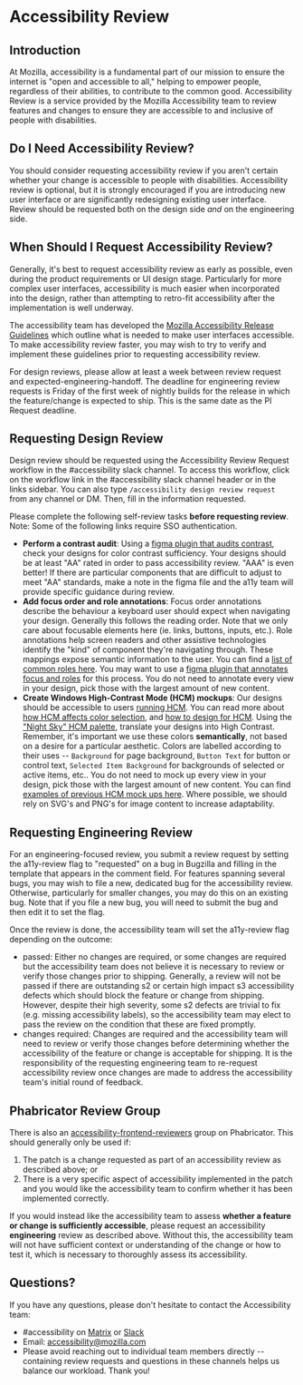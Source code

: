 # Accessibility Review

## Introduction
At Mozilla, accessibility is a fundamental part of our mission to ensure the
internet is "open and accessible to all," helping to empower people, regardless
of their abilities, to contribute to the common good. Accessibility Review is a
service provided by the Mozilla Accessibility team to review features and
changes to ensure they are accessible to and inclusive of people with
disabilities.

## Do I Need Accessibility Review?
You should consider requesting accessibility review if you aren't certain
whether your change is accessible to people with disabilities. Accessibility
review is optional, but it is strongly encouraged if you are introducing new
user interface or are significantly redesigning existing user interface.
Review should be requested both on the design side _and_ on the engineering side.

## When Should I Request Accessibility Review?
Generally, it's best to request accessibility review as early as possible, even
during the product requirements or UI design stage. Particularly for more
complex user interfaces, accessibility is much easier when incorporated into the
design, rather than attempting to retro-fit accessibility after the
implementation is well underway.

The accessibility team has developed the [Mozilla Accessibility Release
Guidelines](https://wiki.mozilla.org/Accessibility/Guidelines) which outline
what is needed to make user interfaces accessible. To make accessibility review
faster, you may wish to try to verify and implement these guidelines prior to
requesting accessibility review.

For design reviews, please allow at least a week between review request and expected-engineering-handoff. The deadline for engineering review requests is Friday of the first week of nightly builds for the release in which the feature/change is expected to ship.
This is the same date as the PI Request deadline.

## Requesting Design Review
Design review should be requested using the Accessibility Review Request
workflow in the #accessibility slack channel. To access this workflow, click on
the workflow link in the #accessibility slack channel header or in the links
sidebar. You can also type `/accessibility design review request` from any
channel or DM. Then, fill in the information requested.

Please complete the following self-review tasks **before requesting review**. Note: Some of the following links require SSO authentication.

- **Perform a contrast audit**: Using a [figma plugin that audits contrast](https://www.figma.com/community/plugin/748533339900865323/Contrast), check your designs for color contrast sufficiency. Your designs should be at least "AA" rated in order to pass accessibility review. "AAA" is even better! If there are particular components that are difficult to adjust to meet "AA" standards, make a note in the figma file and the a11y team will provide specific guidance during review.
- **Add focus order and role annotations**: Focus order annotations describe the behaviour a keyboard user should expect when navigating your design. Generally this follows the reading order. Note that we only care about focusable elements here (ie. links, buttons, inputs, etc.).
Role annotations help screen readers and other assistive technologies identify the "kind" of component they're navigating through. These mappings expose semantic information to the user. You can find a [list of common roles here](https://www.codeinwp.com/blog/wai-aria-roles/). You may want to use a [figma plugin that annotates focus and roles](https://www.figma.com/community/plugin/731310036968334777/A11y---Focus-Order) for this process. You do not need to annotate every view in your design, pick those with the largest amount of new content.
- **Create Windows High-Contrast Mode (HCM) mockups**: Our designs should be accessible to users [running HCM](https://docs.google.com/document/d/1El3XJiAdA5gFcG7H9iI1dNmLbht0hXfi_oKBZPWx3t0/edit). You can read more about [how HCM affects color selection](https://firefox-source-docs.mozilla.org/accessible/ColorsAndHighContrastMode.html), and [how to design for HCM](https://wiki.mozilla.org/Accessibility/Design_Guide). Using the ["Night Sky" HCM palette](https://www.figma.com/file/XQrEePCCJebjlVBQwNggQ6/Pro-Client-Accessibility-Reviews?node-id=25%3A3848), translate your designs into High Contrast. Remember, it's important we use these colors **semantically**, not based on a desire for a particular aesthetic. Colors are labelled according to their uses -- `Background` for page background, `Button Text` for button or control text, `Selected Item Background` for backgrounds of selected or active items, etc.. You do not need to mock up every view in your design, pick those with the largest amount of new content. You can find [examples of previous HCM mock ups here](https://www.figma.com/file/XQrEePCCJebjlVBQwNggQ6/Accessibility).
Where possible, we should rely on SVG's and PNG's for image content to increase adaptability.

## Requesting Engineering Review
For an engineering-focused review, you submit a review request by setting the a11y-review flag to "requested"
on a bug in Bugzilla and filling in the template that appears in the comment
field. For features spanning several bugs, you may wish to file a new, dedicated
bug for the accessibility review. Otherwise, particularly for smaller changes,
you may do this on an existing bug. Note that if you file a new bug, you will
need to submit the bug and then edit it to set the flag.

Once the review is done, the accessibility team will set the a11y-review
flag depending on the outcome:

- passed: Either no changes are required, or some changes are required but the
    accessibility team does not believe it is necessary to review or verify
    those changes prior to shipping. Generally, a review will not be passed if
    there are outstanding s2 or certain high impact s3 accessibility defects
    which should block the feature or change from shipping. However, despite
    their high severity, some s2 defects are trivial to fix (e.g. missing
    accessibility labels), so the accessibility team may elect to pass the
    review on the condition that these are fixed promptly.
- changes required: Changes are required and the accessibility team will need to
    review or verify those changes before determining whether the accessibility
    of the feature or change is acceptable for shipping. It is the
    responsibility of the requesting engineering team to re-request
    accessibility review once changes are made to address the accessibility
    team's initial round of feedback.

## Phabricator Review Group
There is also an
[accessibility-frontend-reviewers](https://phabricator.services.mozilla.com/tag/accessibility-frontend-reviewers/)
group on Phabricator. This should generally only be used if:

1. The patch is a change requested as part of an accessibility review as
    described above; or
2. There is a very specific aspect of accessibility implemented in the patch and
    you would like the accessibility team to confirm whether it has been
    implemented correctly.

If you would instead like the accessibility team to assess **whether a feature
or change is sufficiently accessible**, please request an accessibility
**engineering** review as described above. Without this, the accessibility team
will not have sufficient context or understanding of the change or how to test
it, which is necessary to thoroughly assess its accessibility.

## Questions?
If you have any questions, please don't hesitate to contact the Accessibility
team:

* \#accessibility on
  [Matrix](https://matrix.to/#/!jmuErVonajdNMbgdeY:mozilla.org?via=mozilla.org&via=matrix.org)
  or [Slack](https://mozilla.slack.com/archives/C4E0W8B8E)
* Email: accessibility@mozilla.com
* Please avoid reaching out to individual team members directly -- containing review requests and questions in these channels helps us balance our workload. Thank you!
